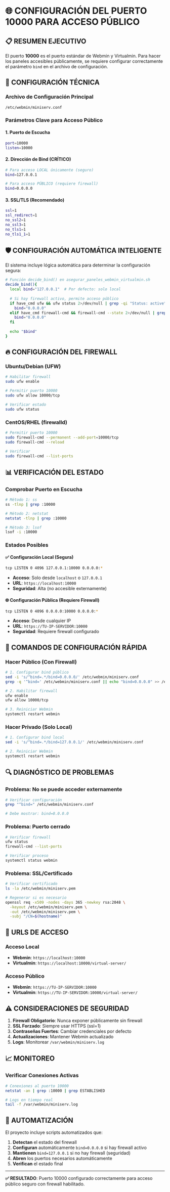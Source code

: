 # 🌐 CONFIGURACIÓN DEL PUERTO 10000 PARA ACCESO PÚBLICO

## 📋 RESUMEN EJECUTIVO

El puerto **10000** es el puerto estándar de Webmin y Virtualmin. Para hacer los paneles accesibles públicamente, se requiere configurar correctamente el parámetro `bind` en el archivo de configuración.

## 🔧 CONFIGURACIÓN TÉCNICA

### Archivo de Configuración Principal
```bash
/etc/webmin/miniserv.conf
```

### Parámetros Clave para Acceso Público

#### 1. Puerto de Escucha
```bash
port=10000
listen=10000
```

#### 2. Dirección de Bind (CRÍTICO)
```bash
# Para acceso LOCAL únicamente (seguro)
bind=127.0.0.1

# Para acceso PÚBLICO (requiere firewall)
bind=0.0.0.0
```

#### 3. SSL/TLS (Recomendado)
```bash
ssl=1
ssl_redirect=1
no_ssl2=1
no_ssl3=1
no_tls1=1
no_tls1_1=1
```

## 🛡️ CONFIGURACIÓN AUTOMÁTICA INTELIGENTE

El sistema incluye lógica automática para determinar la configuración segura:

```bash
# Función decide_bind() en asegurar_paneles_webmin_virtualmin.sh
decide_bind(){
  local bind="127.0.0.1"  # Por defecto: solo local
  
  # Si hay firewall activo, permite acceso público
  if have_cmd ufw && ufw status 2>/dev/null | grep -qi "Status: active"; then
    bind="0.0.0.0"
  elif have_cmd firewall-cmd && firewall-cmd --state 2>/dev/null | grep -qi running; then
    bind="0.0.0.0"
  fi
  
  echo "$bind"
}
```

## 🔥 CONFIGURACIÓN DEL FIREWALL

### Ubuntu/Debian (UFW)
```bash
# Habilitar firewall
sudo ufw enable

# Permitir puerto 10000
sudo ufw allow 10000/tcp

# Verificar estado
sudo ufw status
```

### CentOS/RHEL (firewalld)
```bash
# Permitir puerto 10000
sudo firewall-cmd --permanent --add-port=10000/tcp
sudo firewall-cmd --reload

# Verificar
sudo firewall-cmd --list-ports
```

## 📊 VERIFICACIÓN DEL ESTADO

### Comprobar Puerto en Escucha
```bash
# Método 1: ss
ss -tlnp | grep :10000

# Método 2: netstat
netstat -tlnp | grep :10000

# Método 3: lsof
lsof -i :10000
```

### Estados Posibles

#### ✅ Configuración Local (Segura)
```bash
tcp LISTEN 0 4096 127.0.0.1:10000 0.0.0.0:*
```
- **Acceso**: Solo desde `localhost` o `127.0.0.1`
- **URL**: `https://localhost:10000`
- **Seguridad**: Alta (no accesible externamente)

#### 🌐 Configuración Pública (Requiere Firewall)
```bash
tcp LISTEN 0 4096 0.0.0.0:10000 0.0.0.0:*
```
- **Acceso**: Desde cualquier IP
- **URL**: `https://TU-IP-SERVIDOR:10000`
- **Seguridad**: Requiere firewall configurado

## 🚀 COMANDOS DE CONFIGURACIÓN RÁPIDA

### Hacer Público (Con Firewall)
```bash
# 1. Configurar bind público
sed -i 's/^bind=.*/bind=0.0.0.0/' /etc/webmin/miniserv.conf
grep -q '^bind=' /etc/webmin/miniserv.conf || echo "bind=0.0.0.0" >> /etc/webmin/miniserv.conf

# 2. Habilitar firewall
ufw enable
ufw allow 10000/tcp

# 3. Reiniciar Webmin
systemctl restart webmin
```

### Hacer Privado (Solo Local)
```bash
# 1. Configurar bind local
sed -i 's/^bind=.*/bind=127.0.0.1/' /etc/webmin/miniserv.conf

# 2. Reiniciar Webmin
systemctl restart webmin
```

## 🔍 DIAGNÓSTICO DE PROBLEMAS

### Problema: No se puede acceder externamente
```bash
# Verificar configuración
grep "^bind=" /etc/webmin/miniserv.conf

# Debe mostrar: bind=0.0.0.0
```

### Problema: Puerto cerrado
```bash
# Verificar firewall
ufw status
firewall-cmd --list-ports

# Verificar proceso
systemctl status webmin
```

### Problema: SSL/Certificado
```bash
# Verificar certificado
ls -la /etc/webmin/miniserv.pem

# Regenerar si es necesario
openssl req -x509 -nodes -days 365 -newkey rsa:2048 \
  -keyout /etc/webmin/miniserv.pem \
  -out /etc/webmin/miniserv.pem \
  -subj "/CN=$(hostname)"
```

## 🎯 URLS DE ACCESO

### Acceso Local
- **Webmin**: `https://localhost:10000`
- **Virtualmin**: `https://localhost:10000/virtual-server/`

### Acceso Público
- **Webmin**: `https://TU-IP-SERVIDOR:10000`
- **Virtualmin**: `https://TU-IP-SERVIDOR:10000/virtual-server/`

## ⚠️ CONSIDERACIONES DE SEGURIDAD

1. **Firewall Obligatorio**: Nunca exponer públicamente sin firewall
2. **SSL Forzado**: Siempre usar HTTPS (ssl=1)
3. **Contraseñas Fuertes**: Cambiar credenciales por defecto
4. **Actualizaciones**: Mantener Webmin actualizado
5. **Logs**: Monitorear `/var/webmin/miniserv.log`

## 📈 MONITOREO

### Verificar Conexiones Activas
```bash
# Conexiones al puerto 10000
netstat -an | grep :10000 | grep ESTABLISHED

# Logs en tiempo real
tail -f /var/webmin/miniserv.log
```

## 🔄 AUTOMATIZACIÓN

El proyecto incluye scripts automatizados que:

1. **Detectan** el estado del firewall
2. **Configuran** automáticamente `bind=0.0.0.0` si hay firewall activo
3. **Mantienen** `bind=127.0.0.1` si no hay firewall (seguridad)
4. **Abren** los puertos necesarios automáticamente
5. **Verifican** el estado final

---

**✅ RESULTADO**: Puerto 10000 configurado correctamente para acceso público seguro con firewall habilitado.